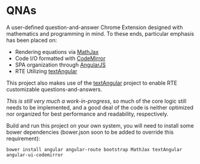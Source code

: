 # QNAs

A user-defined question-and-answer Chrome Extension designed with mathematics and programming in mind. To these ends, particular emphasis has been placed on: 
* Rendering equations via [MathJax](https://www.mathjax.org/)
* Code I/O formatted with [CodeMirror](https://codemirror.net/)
* SPA organization through [AngularJS](https://angularjs.org/)
* RTE Utilizing [textAngular](https://github.com/fraywing/textAngular)

This project also makes use of the [textAngular](https://github.com/fraywing/textAngular) project to enable RTE customizable questions-and-answers.

*This is still very much a work-in-progress*, so much of the core logic still needs to be implemented, and a good deal of the code is neither optimized nor organized for best performance and readability, respectively.

Build and run this project on your own system, you will need to install some bower dependencies (bower.json soon to be added to override this requirement):

`bower install angular angular-route bootstrap MathJax textAngular angular-ui-codemirror`